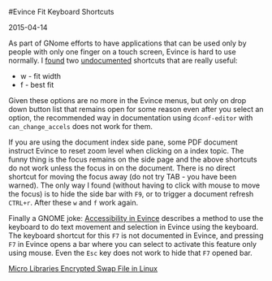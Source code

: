#Evince Fit Keyboard Shortcuts

2015-04-14

<!--- tags: linux -->

As part of GNome efforts to have applications that can be used only by people with only one finger on a touch screen, Evince is hard to use normally. I [found](https://mail.gnome.org/archives/commits-list/2011-June/msg07910.html) two [undocumented](https://help.gnome.org/users/evince/stable/shortcuts.html.en) shortcuts that are really useful:

* w - fit width
* f - best fit

Given these options are no more in the Evince menus, but only on drop down button list that remains open for some reason even after you select an option, the recommended way in documentation using `dconf-editor` with `can_change_accels` does not work for them.

If you are using the document index side pane, some PDF document instruct Evince to reset zoom level when clicking on a index topic. The funny thing is the focus remains on the side page and the above shortcuts do not work unless the focus in on the document. There is no direct shortcut for moving the focus away (do not try TAB - you have been warned). The only way I found (without having to click with mouse to move the focus) is to hide the side bar with `F9`, or to trigger a document refresh `CTRL+r`. After these `w` and `f` work again.

Finally a GNOME joke: [Accessibility in Evince](http://blogs.igalia.com/apuentes/2013/09/04/15/) describes a method to use the keyboard to do text movement and selection in Evince using the keyboard. The keyboard shortcut for this `F7` is not documented in Evince, and pressing `F7` in Evince opens a bar where you can select to activate this feature only using mouse. Even the `Esc` key does not work to hide that `F7` opened bar.

<ins class='nfooter'><a id='fprev' href='#blog/2015/2015-04-15-Micro-Libraries.md'>Micro Libraries</a> <a id='fnext' href='#blog/2015/2015-03-24-Encrypted-Swap-File-in-Linux.md'>Encrypted Swap File in Linux</a></ins>
